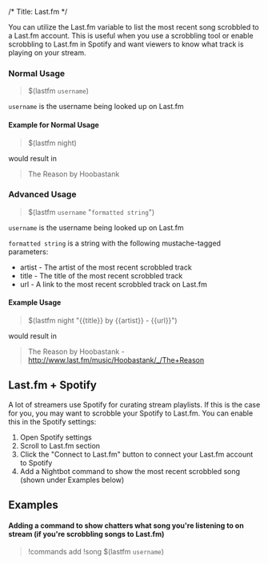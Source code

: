 /*
Title: Last.fm
*/

You can utilize the Last.fm variable to list the most recent song scrobbled to a Last.fm account. This is useful when you use a scrobbling tool or enable scrobbling to Last.fm in Spotify and want viewers to know what track is playing on your stream.

### Normal Usage

> $(lastfm `username`)

`username` is the username being looked up on Last.fm

#### Example for Normal Usage

> $(lastfm night)

would result in

> The Reason by Hoobastank

### Advanced Usage

> $(lastfm `username` "`formatted string`")

`username` is the username being looked up on Last.fm

`formatted string` is a string with the following mustache-tagged parameters:

* artist - The artist of the most recent scrobbled track
* title - The title of the most recent scrobbled track
* url - A link to the most recent scrobbled track on Last.fm

#### Example Usage

> $(lastfm night "{{title}} by {{artist}} - {{url}}")

would result in

> The Reason by Hoobastank - http://www.last.fm/music/Hoobastank/_/The+Reason

## Last.fm + Spotify

A lot of streamers use Spotify for curating stream playlists. If this is the case for you, you may want to scrobble your Spotify to Last.fm. You can enable this in the Spotify settings:

1. Open Spotify settings
2. Scroll to Last.fm section
3. Click the "Connect to Last.fm" button to connect your Last.fm account to Spotify
4. Add a Nightbot command to show the most recent scrobbled song (shown under Examples below)

## Examples

#### Adding a command to show chatters what song you're listening to on stream (if you're scrobbling songs to Last.fm)

> !commands add !song $(lastfm `username`)